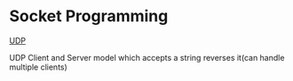 # Socket Programming

[UDP](./udp)

UDP Client and Server model which accepts a string reverses it(can handle multiple clients)